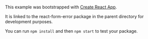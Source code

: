 This example was bootstrapped with [Create React App](https://github.com/facebook/create-react-app).

It is linked to the react-form-error package in the parent directory for development purposes.

You can run `npm install` and then `npm start` to test your package.
